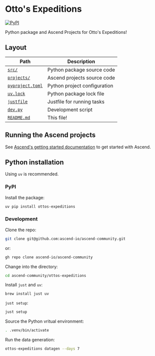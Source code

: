 # Otto's Expeditions

[![PyPI](https://img.shields.io/pypi/v/ottos-expeditions.svg)](https://pypi.org/project/ottos-expeditions)

Python package and Ascend Projects for Otto's Expeditions!

## Layout

| Path | Description |
| --- | --- |
| [`src/`](src) | Python package source code |
| [`projects/`](projects) | Ascend projects source code |
| [`pyproject.toml`](pyproject.toml) | Python project configuration |
| [`uv.lock`](uv.lock) | Python package lock file |
| [`justfile`](justfile) | Justfile for running tasks |
| [`dev.py`](dev.py) | Development script |
| [`README.md`](README.md) | This file! |

## Running the Ascend projects

See [Ascend's getting started documentation](https://docs.ascend.io/getting-started) to get started with Ascend.

## Python installation

Using `uv` is recommended.

### PyPI

Install the package:

```bash
uv pip install ottos-expeditions
```

### Development

Clone the repo:

```bash
git clone git@github.com:ascend-io/ascend-community.git
```

or:

```bash
gh repo clone ascend-io/ascend-community
```

Change into the directory:

```bash
cd ascend-community/ottos-expeditions
```

Install `just` and `uv`:

```
brew install just uv
```

`just setup`:

```bash
just setup
```

Source the Python vritual environment:

```bash
. .venv/bin/activate
```

Run the data generation:

```bash
ottos-expeditions datagen --days 7
```
